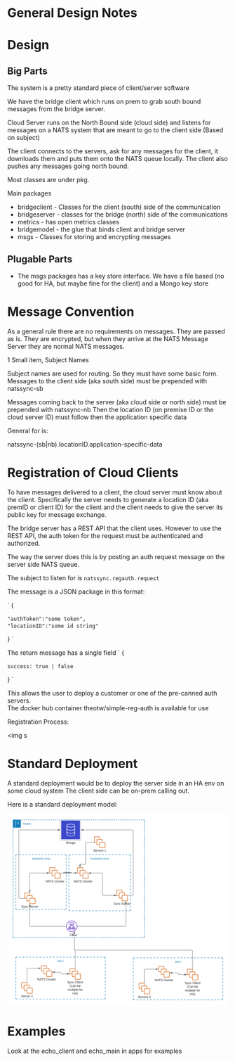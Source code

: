 # General Design Notes

# Design

## Big Parts

The system is a pretty standard piece of client/server software

We have the bridge client which runs on prem to grab south bound messages from the bridge server.

Cloud Server runs on the North Bound side (cloud side) and listens for messages on a NATS system that are meant to go to
the client side (Based on subject)

The client connects to the servers, ask for any messages for the client, it downloads them and puts them onto the NATS
queue locally. The client also pushes any messages going north bound.

Most classes are under pkg.

Main packages

* bridgeclient - Classes for the client (south) side of the communication
* bridgeserver - classes for the bridge (north) side of the communications
* metrics - has open metrics classes
* bridgemodel - the glue that binds client and bridge server
* msgs - Classes for storing and encrypting messages

## Plugable Parts

* The msgs packages has a key store interface. We have a file based (no good for HA, but maybe fine for the client)  and
  a Mongo key store

# Message Convention

As a general rule there are no requirements on messages. They are passed as is. They are encrypted, but when they arrive
at the NATS Message Server they are normal NATS messages.

1 Small item, Subject Names

Subject names are used for routing. So they must have some basic form. Messages to the client side (aka south side) must
be prepended with natssync-sb

Messages coming back to the server (aka cloud side or north side) must be prepended with natssync-nb Then the location
ID (on premise ID or the cloud server ID) must follow then the application specific data

General for is:

natssync-(sb|nb).locationID.application-specific-data

# Registration of Cloud Clients

To have messages delivered to a client, the cloud server must know about the client. Specifically the server needs to
generate a location ID (aka premID or client ID) for the client and the client needs to give the server its public key
for message exchange.

The bridge server has a REST API that the client uses. However to use the REST API, the auth token for the request must
be authenticated and authorized.

The way the server does this is by posting an auth request message on the server side NATS queue.

The subject to listen for is `natssync.regauth.request`

The message is a JSON package in this format:

`
{

    "authToken":"some token",
    "locationID":"some id string"
    
}
`

The return message has a single field
`
{

    success: true | false

}
`

This allows the user to deploy a customer or one of the pre-canned auth servers.  
The docker hub container theotw/simple-reg-auth is available for use

Registration Process:

<img s

# Standard Deployment

A standard deployment would be to deploy the server side in an HA env on some cloud system The client side can be
on-prem calling out.

Here is a standard deployment model:

<img src="AwsDeployment.png" >

# Examples

Look at the echo_client and echo_main in apps for examples